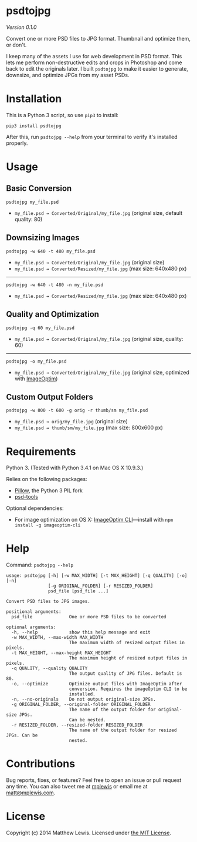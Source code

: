 # psdtojpg

*Version 0.1.0*

Convert one or more PSD files to JPG format. Thumbnail and optimize them, or don't.

I keep many of the assets I use for web development in PSD format. This lets me perform non-destructive edits and crops in Photoshop and come back to edit the originals later. I built `psdtojpg` to make it easier to generate, downsize, and optimize JPGs from my asset PSDs.

# Installation

This is a Python 3 script, so use `pip3` to install:

```
pip3 install psdtojpg
```

After this, run `psdtojpg --help` from your terminal to verify it's installed properly.

# Usage

## Basic Conversion

```
psdtojpg my_file.psd
```

* `my_file.psd ➔ Converted/Original/my_file.jpg` (original size, default quality: 80)

## Downsizing Images

```
psdtojpg -w 640 -t 480 my_file.psd
```

* `my_file.psd ➔ Converted/Original/my_file.jpg` (original size)
* `my_file.psd ➔ Converted/Resized/my_file.jpg` (max size: 640x480 px)

---

```
psdtojpg -w 640 -t 480 -n my_file.psd
```

* `my_file.psd ➔ Converted/Resized/my_file.jpg` (max size: 640x480 px)

## Quality and Optimization

```
psdtojpg -q 60 my_file.psd
```

* `my_file.psd ➔ Converted/Original/my_file.jpg` (original size, quality: 60)

---

```
psdtojpg -o my_file.psd
```

* `my_file.psd ➔ Converted/Original/my_file.jpg` (original size, optimized with [ImageOptim](https://imageoptim.com/))

## Custom Output Folders

```
psdtojpg -w 800 -t 600 -g orig -r thumb/sm my_file.psd
```

* `my_file.psd ➔ orig/my_file.jpg` (original size)
* `my_file.psd ➔ thumb/sm/my_file.jpg` (max size: 800x600 px)

# Requirements

Python 3. (Tested with Python 3.4.1 on Mac OS X 10.9.3.)

Relies on the following packages:

* [Pillow](http://python-pillow.github.io/), the Python 3 PIL fork
* [psd-tools](https://github.com/kmike/psd-tools)

Optional dependencies:

* For image optimization on OS X: [ImageOptim CLI](https://github.com/JamieMason/ImageOptim-CLI)—install with `npm install -g imageoptim-cli`

# Help

Command: `psdtojpg --help`

```
usage: psdtojpg [-h] [-w MAX_WIDTH] [-t MAX_HEIGHT] [-q QUALITY] [-o] [-n]
                [-g ORIGINAL_FOLDER] [-r RESIZED_FOLDER]
                psd_file [psd_file ...]

Convert PSD files to JPG images.

positional arguments:
  psd_file              One or more PSD files to be converted

optional arguments:
  -h, --help            show this help message and exit
  -w MAX_WIDTH, --max-width MAX_WIDTH
                        The maximum width of resized output files in pixels.
  -t MAX_HEIGHT, --max-height MAX_HEIGHT
                        The maximum height of resized output files in pixels.
  -q QUALITY, --quality QUALITY
                        The output quality of JPG files. Default is 80.
  -o, --optimize        Optimize output files with ImageOptim after
                        conversion. Requires the imageOptim CLI to be
                        installed.
  -n, --no-originals    Do not output original-size JPGs.
  -g ORIGINAL_FOLDER, --original-folder ORIGINAL_FOLDER
                        The name of the output folder for original-size JPGs.
                        Can be nested.
  -r RESIZED_FOLDER, --resized-folder RESIZED_FOLDER
                        The name of the output folder for resized JPGs. Can be
                        nested.
```

# Contributions

Bug reports, fixes, or features? Feel free to open an issue or pull request any time. You can also tweet me at [mplewis](http://twitter.com/mplewis) or email me at [matt@mplewis.com](mailto:matt@mplewis.com).

# License

Copyright (c) 2014 Matthew Lewis. Licensed under [the MIT License](http://opensource.org/licenses/MIT).